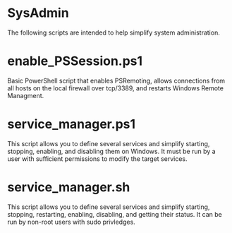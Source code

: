# SysAdmin
The following scripts are intended to help simplify system administration.

# enable_PSSession.ps1
Basic PowerShell script that enables PSRemoting, allows connections from all hosts on the local firewall over tcp/3389, and restarts Windows Remote Managment.

# service_manager.ps1
This script allows you to define several services and simplify starting, stopping, enabling, and disabling them on Windows. It must be run by a user with sufficient permissions to modify the target services.

# service_manager.sh
This script allows you to define several services and simplify starting, stopping, restarting, enabling, disabling, and getting their status. It can be run by non-root users with sudo privledges.
